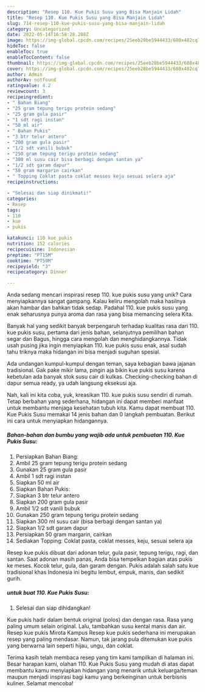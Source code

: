 ```yaml
---
description: "Resep 110. Kue Pukis Susu yang Bisa Manjain Lidah"
title: "Resep 110. Kue Pukis Susu yang Bisa Manjain Lidah"
slug: 714-resep-110-kue-pukis-susu-yang-bisa-manjain-lidah
category: Uncategorized
date: 2022-05-14T16:58:28.208Z
image: https://img-global.cpcdn.com/recipes/25eeb28be5944433/680x482cq70/110-kue-pukis-susu-foto-resep-utama.jpg
hideToc: false
enableToc: true
enableTocContent: false
thumbnail: https://img-global.cpcdn.com/recipes/25eeb28be5944433/680x482cq70/110-kue-pukis-susu-foto-resep-utama.jpg
cover: https://img-global.cpcdn.com/recipes/25eeb28be5944433/680x482cq70/110-kue-pukis-susu-foto-resep-utama.jpg
author: Admin
authorAv: notfound
ratingvalue: 4.2
reviewcount: 3
recipeingredient:
- " Bahan Biang"
- "25 gram tepung terigu protein sedang"
- "25 gram gula pasir"
- "1 sdt ragi instan"
- "50 ml air"
- " Bahan Pukis"
- "3 btr telur antero"
- "200 gram gula pasir"
- "1/2 sdt vanili bubuk"
- "250 gram tepung terigu protein sedang"
- "300 ml susu cair bisa berbagi dengan santan ya"
- "1/2 sdt garam dapur"
- "50 gram margarin cairkan"
- " Topping Coklat pasta coklat messes keju sesuai selera aja"
recipeinstructions:

- "Selesai dan siap dinikmati!"
categories:
- Resep
tags:
- 110
- kue
- pukis

katakunci: 110 kue pukis 
nutrition: 152 calories
recipecuisine: Indonesian
preptime: "PT15M"
cooktime: "PT59M"
recipeyield: "3"
recipecategory: Dinner

---
```





Anda sedang mencari inspirasi resep 110. kue pukis susu yang unik? Cara menyiapkannya sangat gampang. Kalau keliru mengolah maka hasilnya akan hambar dan bahkan tidak sedap. Padahal 110. kue pukis susu yang enak seharusnya punya aroma dan rasa yang bisa memancing selera Kita.





Banyak hal yang sedikit banyak berpengaruh terhadap kualitas rasa dari 110. kue pukis susu, pertama dari jenis bahan, selanjutnya pemilihan bahan segar dan Bagus, hingga cara mengolah dan menghidangkannya. Tidak usah pusing jika ingin menyiapkan 110. kue pukis susu enak,      asal sudah tahu triknya maka hidangan ini bisa menjadi suguhan spesial.














Ada undangan kumpul-kumpul dengan teman, saya kebagian bawa jajanan tradisional. Gak pake mikir lama, pingin aja bikin kue pukis susu karena kebetulan ada banyak stok susu cair di kulkas. Checking-checking bahan di dapur semua ready, ya udah langsung eksekusi aja.






Nah, kali ini kita coba, yuk, kreasikan 110. kue pukis susu sendiri di rumah. Tetap berbahan yang sederhana, hidangan ini dapat memberi manfaat untuk membantu menjaga kesehatan tubuh kita. Kamu dapat membuat 110. Kue Pukis Susu memakai 14 jenis bahan dan 0 langkah pembuatan. Berikut ini cara untuk menyiapkan hidangannya.

<!--inarticleads1-->

##### Bahan-bahan dan bumbu yang wajib ada untuk pembuatan 110. Kue Pukis Susu:

1. Persiapkan  Bahan Biang:
1. Ambil 25 gram tepung terigu protein sedang
1. Gunakan 25 gram gula pasir
1. Ambil 1 sdt ragi instan
1. Siapkan 50 ml air
1. Siapkan  Bahan Pukis:
1. Siapkan 3 btr telur antero
1. Siapkan 200 gram gula pasir
1. Ambil 1/2 sdt vanili bubuk
1. Gunakan 250 gram tepung terigu protein sedang
1. Siapkan 300 ml susu cair (bisa berbagi dengan santan ya)
1. Siapkan 1/2 sdt garam dapur
1. Persiapkan 50 gram margarin, cairkan
1. Sediakan  Topping: Coklat pasta, coklat messes, keju, sesuai selera aja


Resep kue pukis dibuat dari adonan telur, gula pasir, tepung terigu, ragi, dan santan. Saat adonan masih panas, Anda bisa tempelkan bagian atas pukis ke meses. Kocok telur, gula, dan garam dengan. Pukis adalah salah satu kue tradisional khas Indonesia ini begitu lembut, empuk, manis, dan sedikit gurih. 

<!--inarticleads2-->

#####  untuk buat 110. Kue Pukis Susu:


1. Selesai dan siap dihidangkan!

Kue pukis hadir dalam bentuk original (polos) dan dengan rasa. Rasa yang paling umum selain original. Lalu, tambahkan susu kental manis dan air. Resep kue pukis Mirota Kampus Resep kue pukis sederhana ini merupakan resep yang paling mendasar. Namun, tak jarang pula ditemukan kue pukis yang berwarna lain seperti hijau, ungu, dan coklat. 

Terima kasih telah membaca resep yang tim kami tampilkan di halaman ini. Besar harapan kami, olahan 110. Kue Pukis Susu yang mudah di atas dapat membantu kamu menyiapkan hidangan yang menarik untuk keluarga/teman maupun menjadi inspirasi bagi kamu yang berkeinginan untuk berbisnis kuliner. Selamat mencoba!
